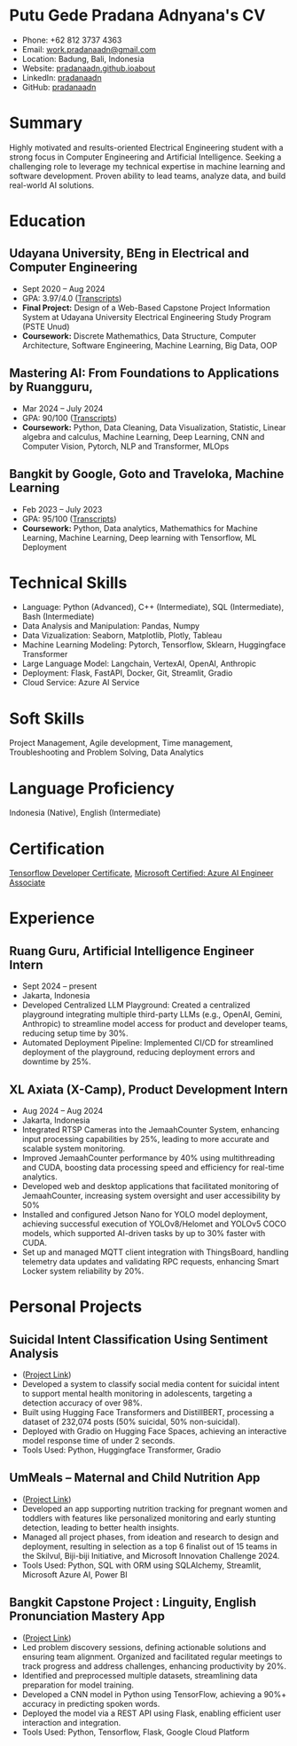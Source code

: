 # Putu Gede Pradana Adnyana's CV

- Phone: +62 812 3737 4363
- Email: [work.pradanaadn@gmail.com](mailto:work.pradanaadn@gmail.com)
- Location: Badung, Bali, Indonesia
- Website: [pradanaadn.github.ioabout](https://pradanaadn.github.io/about/)
- LinkedIn: [pradanaadn](https://linkedin.com/in/pradanaadn)
- GitHub: [pradanaadn](https://github.com/pradanaadn)


# Summary

Highly motivated and results-oriented Electrical Engineering student  with a strong focus in Computer Engineering and Artificial Intelligence. Seeking a challenging role to leverage my technical expertise in machine learning and software development. Proven ability to lead teams, analyze data, and build real-world AI solutions.

# Education

## Udayana University, BEng in Electrical and Computer Engineering

- Sept 2020 – Aug 2024
- GPA: 3.97/4.0 ([Transcripts](https://drive.google.com/file/d/1pP8v7Sbi2i_VDCOLNyjXUbzSdkNwGF2a/view?usp=sharing))
- **Final Project:** Design of a Web-Based Capstone Project Information System at Udayana University Electrical Engineering Study Program (PSTE Unud)
- **Coursework:** Discrete Mathemathics, Data Structure, Computer Architecture, Software Engineering, Machine Learning, Big Data, OOP 

## Mastering AI: From Foundations to Applications by Ruangguru, 

- Mar 2024 – July 2024
- GPA: 90/100 ([Transcripts](https://drive.google.com/file/d/1zavbSHSpPOePGauqHs-WYxpkUhOqOrRa/view))
- **Coursework:**  Python, Data Cleaning, Data Visualization, Statistic, Linear algebra and calculus, Machine Learning, Deep Learning, CNN and Computer Vision, Pytorch, NLP and Transformer, MLOps

## Bangkit by Google, Goto and Traveloka, Machine Learning

- Feb 2023 – July 2023
- GPA: 95/100 ([Transcripts](https://drive.google.com/file/d/1JOm2b6ws9PepLZTCV8uZDdDENN64KT7d/view?usp=sharing))
- **Coursework:** Python, Data analytics, Mathemathics for Machine Learning, Machine Learning, Deep learning with Tensorflow, ML Deployment

# Technical Skills

- Language: Python (Advanced), C++ (Intermediate), SQL (Intermediate), Bash (Intermediate)
- Data Analysis and Manipulation: Pandas, Numpy
- Data Vizualization: Seaborn, Matplotlib, Plotly, Tableau
- Machine Learning Modeling: Pytorch, Tensorflow, Sklearn, Huggingface Transformer
- Large Language Model: Langchain, VertexAI, OpenAI, Anthropic
- Deployment: Flask, FastAPI, Docker, Git, Streamlit, Gradio
- Cloud Service: Azure AI Service
# Soft Skills

Project Management, Agile development, Time management, Troubleshooting and Problem Solving, Data Analytics

# Language Proficiency

Indonesia (Native), English (Intermediate)

# Certification

[Tensorflow Developer Certificate](https://www.credential.net/e5709acf-2219-4c59-8aaf-987215d069a1), [Microsoft Certified: Azure AI Engineer Associate](https://learn.microsoft.com/api/credentials/share/id-id/PradanaAdnyana-5811/2A28EA83F4251FC4?sharingId=D4E348B6E54ABB69)

# Experience

## Ruang Guru, Artificial Intelligence Engineer Intern

- Sept 2024 – present
- Jakarta, Indonesia
- Developed Centralized LLM Playground: Created a centralized playground integrating multiple third-party LLMs (e.g., OpenAI, Gemini, Anthropic) to streamline model access for product and developer teams, reducing setup time by 30%.
- Automated Deployment Pipeline: Implemented CI/CD for streamlined deployment of the playground, reducing deployment errors and downtime by 25%.

## XL Axiata (X-Camp), Product Development Intern

- Aug 2024 – Aug 2024
- Jakarta, Indonesia
- Integrated RTSP Cameras into the JemaahCounter System, enhancing input processing capabilities by 25%, leading to more accurate and scalable system monitoring.
- Improved JemaahCounter performance by 40% using multithreading and CUDA, boosting data processing speed and efficiency for real-time analytics.
- Developed web and desktop applications that facilitated monitoring of JemaahCounter, increasing system oversight and user accessibility by 50%
- Installed and configured Jetson Nano for YOLO model deployment, achieving successful execution of YOLOv8/Helomet and YOLOv5 COCO models, which supported AI-driven tasks by up to 30% faster with CUDA.
- Set up and managed MQTT client integration with ThingsBoard, handling telemetry data updates and validating RPC requests, enhancing Smart Locker system reliability by 20%.

# Personal Projects

## Suicidal Intent Classification Using Sentiment Analysis

- ([Project Link](https://github.com/pradanaadn/sucidal-text-classification))
- Developed a system to classify social media content for suicidal intent to support mental health monitoring in adolescents, targeting a detection accuracy of over 98%.
- Built using Hugging Face Transformers and DistillBERT, processing a dataset of 232,074 posts (50% suicidal, 50% non-suicidal).
- Deployed with Gradio on Hugging Face Spaces, achieving an interactive model response time of under 2 seconds.
- Tools Used: Python, Huggingface Transformer, Gradio

## UmMeals – Maternal and Child Nutrition App

- ([Project Link](https://github.com/Talenta-AI-2))
- Developed an app supporting nutrition tracking for pregnant women and toddlers with features like personalized monitoring and early stunting detection, leading to better health insights.
- Managed all project phases, from ideation and research to design and deployment, resulting in selection as a top 6 finalist out of 15 teams in the Skilvul, Biji-biji Initiative, and Microsoft Innovation Challenge 2024.
- Tools Used: Python, SQL with ORM using SQLAlchemy, Streamlit, Microsoft Azure AI, Power BI 

## Bangkit Capstone Project : Linguity, English Pronunciation Mastery App

- ([Project Link](https://github.com/Linguity))
- Led problem discovery sessions, defining actionable solutions and ensuring team alignment. Organized and facilitated regular meetings to track progress and address challenges, enhancing productivity by 20%.
- Identified and preprocessed multiple datasets, streamlining data preparation for model training.
- Developed a CNN model in Python using TensorFlow, achieving a 90%+ accuracy in predicting spoken words.
- Deployed the model via a REST API using Flask, enabling efficient user interaction and integration.
- Tools Used: Python, Tensorflow, Flask, Google Cloud Platform

